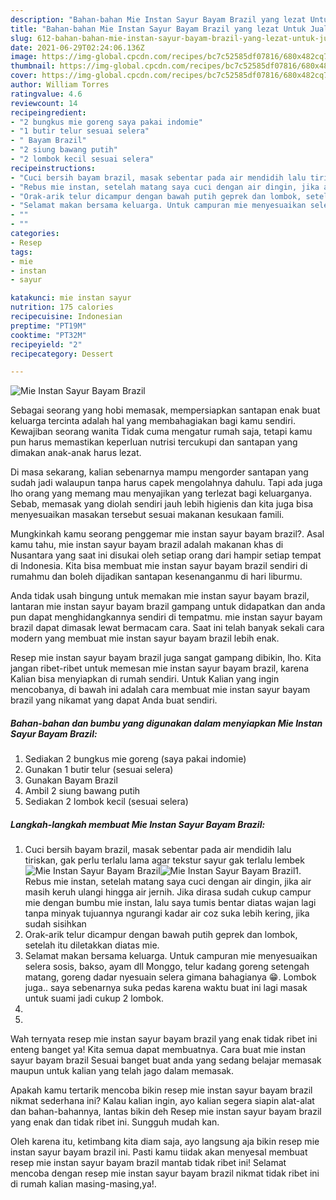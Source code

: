 ```yaml
---
description: "Bahan-bahan Mie Instan Sayur Bayam Brazil yang lezat Untuk Jualan"
title: "Bahan-bahan Mie Instan Sayur Bayam Brazil yang lezat Untuk Jualan"
slug: 612-bahan-bahan-mie-instan-sayur-bayam-brazil-yang-lezat-untuk-jualan
date: 2021-06-29T02:24:06.136Z
image: https://img-global.cpcdn.com/recipes/bc7c52585df07816/680x482cq70/mie-instan-sayur-bayam-brazil-foto-resep-utama.jpg
thumbnail: https://img-global.cpcdn.com/recipes/bc7c52585df07816/680x482cq70/mie-instan-sayur-bayam-brazil-foto-resep-utama.jpg
cover: https://img-global.cpcdn.com/recipes/bc7c52585df07816/680x482cq70/mie-instan-sayur-bayam-brazil-foto-resep-utama.jpg
author: William Torres
ratingvalue: 4.6
reviewcount: 14
recipeingredient:
- "2 bungkus mie goreng saya pakai indomie"
- "1 butir telur sesuai selera"
- " Bayam Brazil"
- "2 siung bawang putih"
- "2 lombok kecil sesuai selera"
recipeinstructions:
- "Cuci bersih bayam brazil, masak sebentar pada air mendidih lalu tiriskan, gak perlu terlalu lama agar tekstur sayur gak terlalu lembek"
- "Rebus mie instan, setelah matang saya cuci dengan air dingin, jika air masih keruh ulangi hingga air jernih. Jika dirasa sudah cukup campur mie dengan bumbu mie instan, lalu saya tumis bentar diatas wajan lagi tanpa minyak tujuannya ngurangi kadar air coz suka lebih kering, jika sudah sisihkan"
- "Orak-arik telur dicampur dengan bawah putih geprek dan lombok, setelah itu diletakkan diatas mie."
- "Selamat makan bersama keluarga. Untuk campuran mie menyesuaikan selera sosis, bakso, ayam dll Monggo, telur kadang goreng setengah matang, goreng dadar nyesuain selera gimana bahagianya 😁. Lombok juga.. saya sebenarnya suka pedas karena waktu buat ini lagi masak untuk suami jadi cukup 2 lombok."
- ""
- ""
categories:
- Resep
tags:
- mie
- instan
- sayur

katakunci: mie instan sayur 
nutrition: 175 calories
recipecuisine: Indonesian
preptime: "PT19M"
cooktime: "PT32M"
recipeyield: "2"
recipecategory: Dessert

---
```



![Mie Instan Sayur Bayam Brazil](https://img-global.cpcdn.com/recipes/bc7c52585df07816/680x482cq70/mie-instan-sayur-bayam-brazil-foto-resep-utama.jpg)

Sebagai seorang yang hobi memasak, mempersiapkan santapan enak buat keluarga tercinta adalah hal yang membahagiakan bagi kamu sendiri. Kewajiban seorang  wanita Tidak cuma mengatur rumah saja, tetapi kamu pun harus memastikan keperluan nutrisi tercukupi dan santapan yang dimakan anak-anak harus lezat.

Di masa  sekarang, kalian sebenarnya mampu mengorder santapan yang sudah jadi walaupun tanpa harus capek mengolahnya dahulu. Tapi ada juga lho orang yang memang mau menyajikan yang terlezat bagi keluarganya. Sebab, memasak yang diolah sendiri jauh lebih higienis dan kita juga bisa menyesuaikan masakan tersebut sesuai makanan kesukaan famili. 



Mungkinkah kamu seorang penggemar mie instan sayur bayam brazil?. Asal kamu tahu, mie instan sayur bayam brazil adalah makanan khas di Nusantara yang saat ini disukai oleh setiap orang dari hampir setiap tempat di Indonesia. Kita bisa membuat mie instan sayur bayam brazil sendiri di rumahmu dan boleh dijadikan santapan kesenanganmu di hari liburmu.

Anda tidak usah bingung untuk memakan mie instan sayur bayam brazil, lantaran mie instan sayur bayam brazil gampang untuk didapatkan dan anda pun dapat menghidangkannya sendiri di tempatmu. mie instan sayur bayam brazil dapat dimasak lewat bermacam cara. Saat ini telah banyak sekali cara modern yang membuat mie instan sayur bayam brazil lebih enak.

Resep mie instan sayur bayam brazil juga sangat gampang dibikin, lho. Kita jangan ribet-ribet untuk memesan mie instan sayur bayam brazil, karena Kalian bisa menyiapkan di rumah sendiri. Untuk Kalian yang ingin mencobanya, di bawah ini adalah cara membuat mie instan sayur bayam brazil yang nikamat yang dapat Anda buat sendiri.

<!--inarticleads1-->

##### Bahan-bahan dan bumbu yang digunakan dalam menyiapkan Mie Instan Sayur Bayam Brazil:

1. Sediakan 2 bungkus mie goreng (saya pakai indomie)
1. Gunakan 1 butir telur (sesuai selera)
1. Gunakan  Bayam Brazil
1. Ambil 2 siung bawang putih
1. Sediakan 2 lombok kecil (sesuai selera)




<!--inarticleads2-->

##### Langkah-langkah membuat Mie Instan Sayur Bayam Brazil:

1. Cuci bersih bayam brazil, masak sebentar pada air mendidih lalu tiriskan, gak perlu terlalu lama agar tekstur sayur gak terlalu lembek
<img src="https://img-global.cpcdn.com/steps/b65e2da9ecf45b67/160x128cq70/mie-instan-sayur-bayam-brazil-langkah-memasak-1-foto.jpg" alt="Mie Instan Sayur Bayam Brazil"><img src="https://img-global.cpcdn.com/steps/63d7a46734063441/160x128cq70/mie-instan-sayur-bayam-brazil-langkah-memasak-1-foto.jpg" alt="Mie Instan Sayur Bayam Brazil">1. Rebus mie instan, setelah matang saya cuci dengan air dingin, jika air masih keruh ulangi hingga air jernih. Jika dirasa sudah cukup campur mie dengan bumbu mie instan, lalu saya tumis bentar diatas wajan lagi tanpa minyak tujuannya ngurangi kadar air coz suka lebih kering, jika sudah sisihkan
1. Orak-arik telur dicampur dengan bawah putih geprek dan lombok, setelah itu diletakkan diatas mie.
1. Selamat makan bersama keluarga. Untuk campuran mie menyesuaikan selera sosis, bakso, ayam dll Monggo, telur kadang goreng setengah matang, goreng dadar nyesuain selera gimana bahagianya 😁. Lombok juga.. saya sebenarnya suka pedas karena waktu buat ini lagi masak untuk suami jadi cukup 2 lombok.
1. 
1. 




Wah ternyata resep mie instan sayur bayam brazil yang enak tidak ribet ini enteng banget ya! Kita semua dapat membuatnya. Cara buat mie instan sayur bayam brazil Sesuai banget buat anda yang sedang belajar memasak maupun untuk kalian yang telah jago dalam memasak.

Apakah kamu tertarik mencoba bikin resep mie instan sayur bayam brazil nikmat sederhana ini? Kalau kalian ingin, ayo kalian segera siapin alat-alat dan bahan-bahannya, lantas bikin deh Resep mie instan sayur bayam brazil yang enak dan tidak ribet ini. Sungguh mudah kan. 

Oleh karena itu, ketimbang kita diam saja, ayo langsung aja bikin resep mie instan sayur bayam brazil ini. Pasti kamu tiidak akan menyesal membuat resep mie instan sayur bayam brazil mantab tidak ribet ini! Selamat mencoba dengan resep mie instan sayur bayam brazil nikmat tidak ribet ini di rumah kalian masing-masing,ya!.

